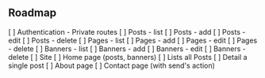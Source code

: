 ## Roadmap
[ ] Authentication - Private routes
  [ ] Posts - list
  [ ] Posts - add
  [ ] Posts - edit
  [ ] Posts - delete
  [ ] Pages - list
  [ ] Pages - add
  [ ] Pages - edit
  [ ] Pages - delete
  [ ] Banners - list
  [ ] Banners - add
  [ ] Banners - edit
  [ ] Banners - delete
[ ] Site
  [ ] Home page (posts, banners)
  [ ] Lists all Posts
  [ ] Detail a single post
  [ ] About page
  [ ] Contact page (with send's action)


